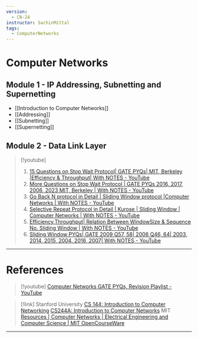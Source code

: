 ```yaml
---
version:
  - CN-24
instructor: SachinMittal
tags:
  - ComputerNetworks
---
```

# Computer Networks

## Module 1 - IP Addressing, Subnetting and Supernetting

- [[Introduction to Computer Networks]]
- [[Addressing]]
- [[Subnetting]]
- [[Supernetting]]

## Module 2 - Data Link Layer



> [!youtube] 
> 1. [15 Questions on Stop Wait Protocol| GATE PYQs| MIT, Berkeley |Efficiency & Throughput| With NOTES - YouTube](https://www.youtube.com/watch?v=JydYl2sd0jI)
> 2. [More Questions on Stop Wait Protocol | GATE PYQs 2016, 2017, 2006, 2023 MIT, Berkeley | With NOTES - YouTube](https://www.youtube.com/watch?v=5pSat-Xpgms)
> 3. [Go Back N protocol in Detail | Sliding Window protocol |Computer Networks | With NOTES - YouTube](https://www.youtube.com/watch?v=bGTbYkC8Fmk)
> 4. [Selective Repeat Protocol in Detail | Kurose | Sliding Window | Computer Networks | With NOTES - YouTube](https://www.youtube.com/watch?v=8jwWnbErlvg)
> 5. [Efficiency,Throughput| Relation Between WindowSize & Sequence No. Sliding Window | With NOTES - YouTube](https://www.youtube.com/watch?v=oms65hqUe80)
> 6. [Sliding Window PYQs| GATE 2009 Q57, 58| 2006 Q46, 64| 2003, 2014, 2015, 2004, 2016, 2007| With NOTES - YouTube](https://www.youtube.com/watch?v=kdHU4G-PeQw)


---

# References

> [!youtube] 
> [Computer Networks GATE PYQs, Revision Playlist - YouTube](https://www.youtube.com/playlist?list=PLIPZ2_p3RNHim3NUSNOb7ffyhaE5MSkmE)

> [!link] 
> Stanford University
> [CS 144: Introduction to Computer Networking](https://cs144.github.io/)
> [CS244A: Introduction to Computer Networks](https://web.stanford.edu/class/cs244a/)
> MIT
> [Resources | Computer Networks | Electrical Engineering and Computer Science | MIT OpenCourseWare](https://ocw.mit.edu/courses/6-829-computer-networks-fall-2002/download/)


---
